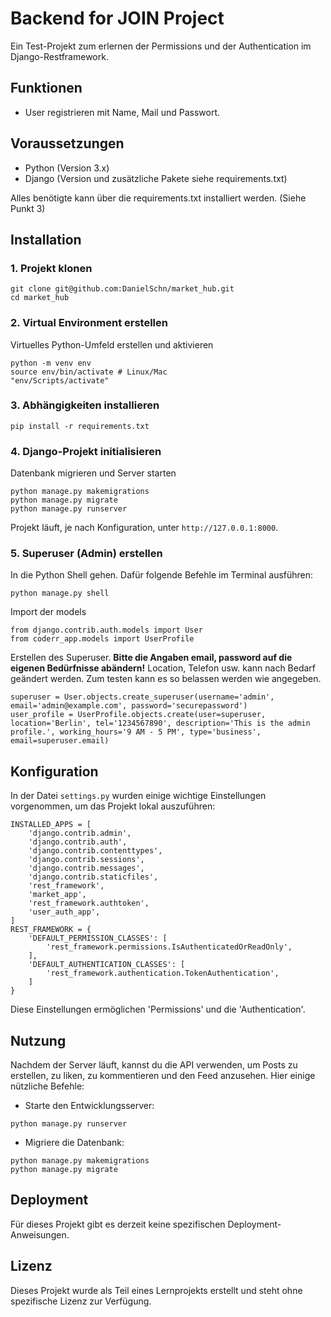 # Backend for JOIN Project

Ein Test-Projekt zum erlernen der Permissions und der Authentication im Django-Restframework.

## Funktionen
- User registrieren mit Name, Mail und Passwort.

## Voraussetzungen
- Python (Version 3.x)
- Django (Version und zusätzliche Pakete siehe requirements.txt)

Alles benötigte kann über die requirements.txt installiert werden. (Siehe Punkt 3)

## Installation
### 1. Projekt klonen
```
git clone git@github.com:DanielSchn/market_hub.git
cd market_hub
```
### 2. Virtual Environment erstellen
Virtuelles Python-Umfeld erstellen und aktivieren
```
python -m venv env
source env/bin/activate # Linux/Mac
"env/Scripts/activate"
```
### 3. Abhängigkeiten installieren
```
pip install -r requirements.txt
```
### 4. Django-Projekt initialisieren
Datenbank migrieren und Server starten
```
python manage.py makemigrations
python manage.py migrate
python manage.py runserver
```
Projekt läuft, je nach Konfiguration, unter `http://127.0.0.1:8000`.
### 5. Superuser (Admin) erstellen
In die Python Shell gehen. Dafür folgende Befehle im Terminal ausführen:
```
python manage.py shell
```
Import der models
```
from django.contrib.auth.models import User
from coderr_app.models import UserProfile
```
Erstellen des Superuser. **Bitte die Angaben email, password auf die eigenen Bedürfnisse abändern!** Location, Telefon usw. kann nach Bedarf geändert werden. Zum testen kann es so belassen werden wie angegeben.
```
superuser = User.objects.create_superuser(username='admin', email='admin@example.com', password='securepassword')
user_profile = UserProfile.objects.create(user=superuser, location='Berlin', tel='1234567890', description='This is the admin profile.', working_hours='9 AM - 5 PM', type='business', email=superuser.email)
```

## Konfiguration
In der Datei `settings.py` wurden einige wichtige Einstellungen vorgenommen, um das Projekt lokal auszuführen:
```
INSTALLED_APPS = [
    'django.contrib.admin',
    'django.contrib.auth',
    'django.contrib.contenttypes',
    'django.contrib.sessions',
    'django.contrib.messages',
    'django.contrib.staticfiles',
    'rest_framework',
    'market_app',
    'rest_framework.authtoken',
    'user_auth_app',
]
REST_FRAMEWORK = {
    'DEFAULT_PERMISSION_CLASSES': [
        'rest_framework.permissions.IsAuthenticatedOrReadOnly',
    ],
    'DEFAULT_AUTHENTICATION_CLASSES': [
        'rest_framework.authentication.TokenAuthentication',
    ]
}
```
Diese Einstellungen ermöglichen 'Permissions' und die 'Authentication'.

## Nutzung
Nachdem der Server läuft, kannst du die API verwenden, um Posts zu erstellen, zu liken, zu kommentieren und den Feed anzusehen. Hier einige nützliche Befehle:

- Starte den Entwicklungsserver:
```
python manage.py runserver
```
- Migriere die Datenbank:
```
python manage.py makemigrations
python manage.py migrate
```

## Deployment
Für dieses Projekt gibt es derzeit keine spezifischen Deployment-Anweisungen.

## Lizenz
Dieses Projekt wurde als Teil eines Lernprojekts erstellt und steht ohne spezifische Lizenz zur Verfügung.
